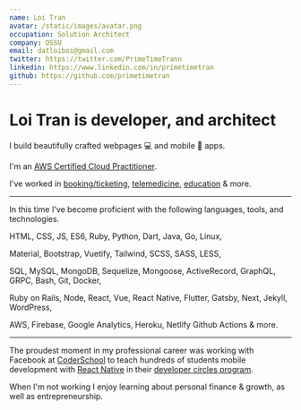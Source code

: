 ```yaml
---
name: Loi Tran
avatar: /static/images/avatar.png
occupation: Solution Architect
company: OSSU
email: datloiboi@gmail.com
twitter: https://twitter.com/PrimeTimeTrann
linkedin: https://www.linkedin.com/in/primetimetran
github: https://github.com/primetimetran
---
```


# Loi Tran is developer, and architect

I build beautifully crafted webpages 💻 and mobile 📱 apps.

I'm an [AWS Certified Cloud Practitioner](https://www.credly.com/badges/c6fa2310-f2ec-4bf3-a43b-0009a3718ef0).

I've worked in [booking/ticketing](https://vexere.com/),
[telemedicine](https://scanlabmr.com/), [education](https://www.coderschool.vn/en)
& more.

---

In this time I've become proficient with the following languages, tools, and technologies.

HTML, CSS, JS, ES6, Ruby, Python, Dart, Java, Go, Linux,

Material, Bootstrap, Vuetify, Tailwind, SCSS, SASS, LESS,

SQL, MySQL, MongoDB, Sequelize, Mongoose, ActiveRecord, GraphQL, GRPC, Bash, Git,
Docker,

Ruby on Rails, Node, React, Vue, React Native, Flutter, Gatsby, Next, Jekyll, WordPress,

AWS, Firebase, Google Analytics, Heroku, Netlify Github Actions & more.

---

The proudest moment in my professional career was working with Facebook at
[CoderSchool](https://www.coderschool.vn/en) to teach hundreds of students mobile
development with [React Native](https://reactnative.dev/) in their
[developer circles program](https://developers.facebook.com/developercircles/).

When I'm not working I enjoy learning about personal finance & growth, as well as
entrepreneurship.
